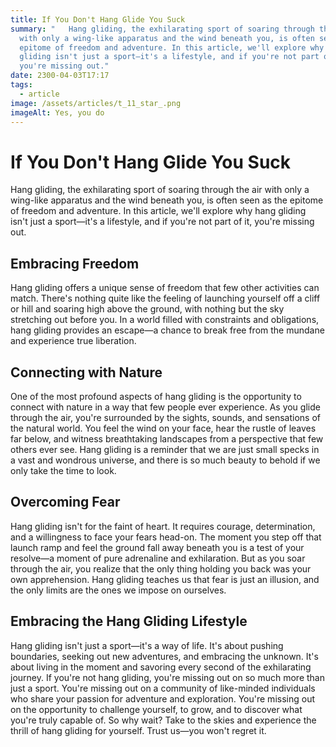 ```yaml
---
title: If You Don't Hang Glide You Suck
summary: "   Hang gliding, the exhilarating sport of soaring through the air
  with only a wing-like apparatus and the wind beneath you, is often seen as the
  epitome of freedom and adventure. In this article, we'll explore why hang
  gliding isn't just a sport—it's a lifestyle, and if you're not part of it,
  you're missing out."
date: 2300-04-03T17:17
tags:
  - article
image: /assets/articles/t_11_star_.png
imageAlt: Yes, you do
---
```

# If You Don't Hang Glide You Suck

Hang gliding, the exhilarating sport of soaring through the air with only a wing-like apparatus and the wind beneath you, is often seen as the epitome of freedom and adventure. In this article, we'll explore why hang gliding isn't just a sport—it's a lifestyle, and if you're not part of it, you're missing out.

## Embracing Freedom

Hang gliding offers a unique sense of freedom that few other activities can match. There's nothing quite like the feeling of launching yourself off a cliff or hill and soaring high above the ground, with nothing but the sky stretching out before you. In a world filled with constraints and obligations, hang gliding provides an escape—a chance to break free from the mundane and experience true liberation.

## Connecting with Nature

One of the most profound aspects of hang gliding is the opportunity to connect with nature in a way that few people ever experience. As you glide through the air, you're surrounded by the sights, sounds, and sensations of the natural world. You feel the wind on your face, hear the rustle of leaves far below, and witness breathtaking landscapes from a perspective that few others ever see. Hang gliding is a reminder that we are just small specks in a vast and wondrous universe, and there is so much beauty to behold if we only take the time to look.

## Overcoming Fear

Hang gliding isn't for the faint of heart. It requires courage, determination, and a willingness to face your fears head-on. The moment you step off that launch ramp and feel the ground fall away beneath you is a test of your resolve—a moment of pure adrenaline and exhilaration. But as you soar through the air, you realize that the only thing holding you back was your own apprehension. Hang gliding teaches us that fear is just an illusion, and the only limits are the ones we impose on ourselves.

## Embracing the Hang Gliding Lifestyle

Hang gliding isn't just a sport—it's a way of life. It's about pushing boundaries, seeking out new adventures, and embracing the unknown. It's about living in the moment and savoring every second of the exhilarating journey. If you're not hang gliding, you're missing out on so much more than just a sport. You're missing out on a community of like-minded individuals who share your passion for adventure and exploration. You're missing out on the opportunity to challenge yourself, to grow, and to discover what you're truly capable of. So why wait? Take to the skies and experience the thrill of hang gliding for yourself. Trust us—you won't regret it.
